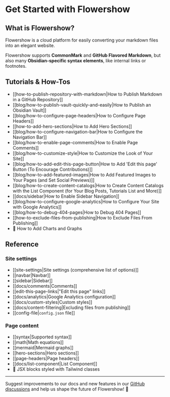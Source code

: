 # Get Started with Flowershow

## What is Flowershow?

Flowershow is a cloud platform for easily converting your markdown files into an elegant website. 

Flowershow supports **CommonMark** and **GitHub Flavored Markdown**, but also many **Obsidian-specific syntax elements**, like internal links or footnotes.

## Tutorials & How-Tos

- [[how-to-publish-repository-with-markdown|How to Publish Markdown in a GitHub Repository]]
- [[blog/how-to-publish-vault-quickly-and-easily|How to Publish an Obsidian Vault]]
- [[blog/how-to-configure-page-headers|How to Configure Page Headers]]
- [[how-to-add-hero-sections|How to Add Hero Sections]]
- [[blog/how-to-configure-navigation-bar|How to Configure the Navigation Bar]]
- [[blog/how-to-enable-page-comments|How to Enable Page Comments]]
- [[blog/how-to-customize-style|How to Customize the Look of Your Site]]
- [[blog/how-to-add-edit-this-page-button|How to Add 'Edit this page' Button (To Encourage Contributions)]]
- [[blog/how-to-add-featured-images|How to Add Featured Images to Your Pages (and Set Social Previews)]]
- [[blog/how-to-create-content-catalogs|How to Create Content Catalogs with the List Component (for Your Blog Posts, Tutorials List and More)]]
- [[docs/sidebar|How to Enable Sidebar Navigation]]
- [[blog/how-to-configure-google-analytics|How to Configure Your Site with Google Analytics]]
- [[blog/how-to-debug-404-pages|How to Debug 404 Pages]]
- [[how-to-exclude-files-from-publishing|How to Exclude Files From Publishing]]
- 🚧 How to Add Charts and Graphs

## Reference

### Site settings

- [[site-settings|Site settings (comprehensive list of options)]]
- [[navbar|Navbar]]
- [[sidebar|Sidebar]]
- [[docs/comments|Comments]]
- [[edit-this-page-links|"Edit this page" links]]
- [[docs/analytics|Google Analytics configuration]]
- [[docs/custom-styles|Custom styles]]
- [[docs/content-filtering|Excluding files from publishing]]
- [[config-file|`config.json` file]]

### Page content

- [[syntax|Supported syntax]]
- [[math|Math equations]]
- [[mermaid|Mermaid graphs]]
- [[hero-sections|Hero sections]]
- [[page-headers|Page headers]]
- [[docs/list-component|List Component]]
- 🚧 JSX blocks styled with Tailwind classes

---

Suggest improvements to our docs and new features in our [GitHub discussions](https://github.com/orgs/flowershow/discussions) and help us shape the future of Flowershow! 💐
